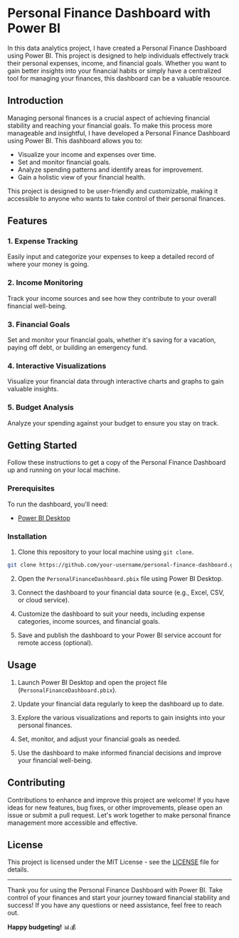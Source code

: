 <h1> Personal Finance Dashboard with Power BI</h1>

In this data analytics project, I have created a Personal Finance Dashboard using Power BI. This project is designed to help individuals effectively track their personal expenses, income, and financial goals. Whether you want to gain better insights into your financial habits or simply have a centralized tool for managing your finances, this dashboard can be a valuable resource.

## Introduction

Managing personal finances is a crucial aspect of achieving financial stability and reaching your financial goals. To make this process more manageable and insightful, I have developed a Personal Finance Dashboard using Power BI. This dashboard allows you to:

- Visualize your income and expenses over time.
- Set and monitor financial goals.
- Analyze spending patterns and identify areas for improvement.
- Gain a holistic view of your financial health.

This project is designed to be user-friendly and customizable, making it accessible to anyone who wants to take control of their personal finances.

## Features

### 1. Expense Tracking

Easily input and categorize your expenses to keep a detailed record of where your money is going.

### 2. Income Monitoring

Track your income sources and see how they contribute to your overall financial well-being.

### 3. Financial Goals

Set and monitor your financial goals, whether it's saving for a vacation, paying off debt, or building an emergency fund.

### 4. Interactive Visualizations

Visualize your financial data through interactive charts and graphs to gain valuable insights.

### 5. Budget Analysis

Analyze your spending against your budget to ensure you stay on track.

## Getting Started

Follow these instructions to get a copy of the Personal Finance Dashboard up and running on your local machine.

### Prerequisites

To run the dashboard, you'll need:

- [Power BI Desktop](https://powerbi.microsoft.com/en-us/desktop/)

### Installation

1. Clone this repository to your local machine using `git clone`.

```bash
git clone https://github.com/your-username/personal-finance-dashboard.git
```

2. Open the `PersonalFinanceDashboard.pbix` file using Power BI Desktop.

3. Connect the dashboard to your financial data source (e.g., Excel, CSV, or cloud service).

4. Customize the dashboard to suit your needs, including expense categories, income sources, and financial goals.

5. Save and publish the dashboard to your Power BI service account for remote access (optional).

## Usage

1. Launch Power BI Desktop and open the project file (`PersonalFinanceDashboard.pbix`).

2. Update your financial data regularly to keep the dashboard up to date.

3. Explore the various visualizations and reports to gain insights into your personal finances.

4. Set, monitor, and adjust your financial goals as needed.

5. Use the dashboard to make informed financial decisions and improve your financial well-being.

## Contributing

Contributions to enhance and improve this project are welcome! If you have ideas for new features, bug fixes, or other improvements, please open an issue or submit a pull request. Let's work together to make personal finance management more accessible and effective.

## License

This project is licensed under the MIT License - see the [LICENSE](LICENSE) file for details.

---

Thank you for using the Personal Finance Dashboard with Power BI. Take control of your finances and start your journey toward financial stability and success! If you have any questions or need assistance, feel free to reach out.

**Happy budgeting!** 📊💰

